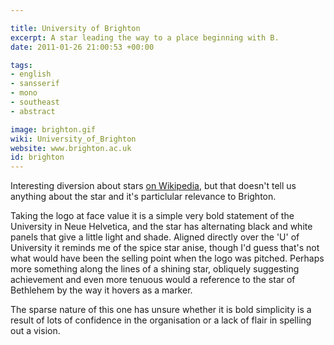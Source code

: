 ```yaml
---

title: University of Brighton
excerpt: A star leading the way to a place beginning with B.
date: 2011-01-26 21:00:53 +00:00

tags:
- english
- sansserif
- mono
- southeast
- abstract

image: brighton.gif
wiki: University_of_Brighton
website: www.brighton.ac.uk
id: brighton
---
```


Interesting diversion about stars [on Wikipedia](http://en.wikipedia.org/wiki/Hexagram), but that doesn't tell us anything about the star and it's particlular relevance to Brighton.

Taking the logo at face value it is a simple very bold statement of the University in Neue Helvetica, and the star has alternating black and white panels that give a little light and shade. Aligned directly over the 'U' of University it reminds me of the spice star anise, though I'd guess that's not what would have been the selling point when the logo was pitched. Perhaps more something along the lines of a shining star, obliquely suggesting achievement and even more tenuous would a reference to the star of Bethlehem by the way it hovers as a marker.

The sparse nature of this one has unsure whether it is bold simplicity is a result of lots of confidence in the organisation or a lack of flair in spelling out a vision.
